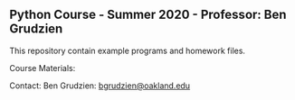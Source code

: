## Python Course - Summer 2020 - Professor: Ben Grudzien

This repository contain example programs and homework files.

Course Materials: 

Contact: Ben Grudzien: bgrudzien@oakland.edu

